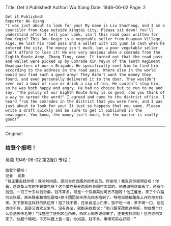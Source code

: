 Title: Get it Published!
Author: Wu Xiang
Date: 1946-06-02
Page: 2

    Get it Published!
    Reporter Wu Xiang
    "I was just about to look for you! My name is Liu Shuchang, and I am a councilor from Xige outside Xingtai city. Please sit down! You'll understand after I tell you! Look, isn't this road pass written for Dou Keqin? This Dou Keqin is a vegetable seller from Huayuan Village, Xige. He lost his road pass and a wallet with 135 yuan in cash when he entered the city. The money isn't much, but a poor vegetable seller can't afford to lose it! He was very anxious when a comrade from the Eighth Route Army, Zhang Ting, came. It turned out that the road pass and wallet were picked up by Comrade Xin Yeyun of the Tenth Regiment Headquarters of our × Brigade. He specifically sent him to find him according to the address on the road pass. Where else in the world would you find such a good army! They didn't want the money they found, and even personally delivered it to the door. They wouldn't even eat a bowl of rice or drink a sip of tea. He couldn't stop him, so he was both happy and angry. He had no choice but to run to me and say, "The policy of our Eighth Route Army is so good, can you think of a way to spread the word!" I agreed and came to the district office. I heard from the comrades in the district that you were here, and I was just about to look for you! It just so happens that you came. Please write a draft quickly and be sure to get it published in the newspaper. You know, the money isn't much, but the matter is really good!”



<hr /> 

Original: 


### 给登个报吧！
吴象
1946-06-02
第2版()
专栏：

    给登个报吧！
    记者  吴象
    “我正要去找你呢！我叫刘树昌，是邢台市西阁外的参议员。你坐吧！我说完你就明白啦！你看，这路条上写的不是窦克琴？这个窦克琴是西阁外花园村卖菜的。他进城把路条丢了，还有个钱包，一百三十五块钱钞票。钱不算多，可是一个穷卖菜的可丢不起呀！他正着急，来了个八路同志张挺，原来路条和钱包是咱×旅十团团部辛烨允同志拾到了。特地派他按路条上开的地方找来。天下那有这样好的队伍呀！拾了钱不要，还亲自送上门来，饭不吃一碗，茶不喝一口，他拉也拉不住，真是又喜欢又生气，没有办法，就跑来找我说：“咱八路军政策这样好，你给想个什么办法传传名呀！”我签应了便到区公所来，听区上同志说你来了，正要去找你呢！恰巧你倒又来了。快起个稿吧，千万叫报上登一登。你知道，钱不多，事情可实在好呀！”
